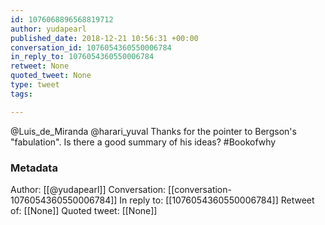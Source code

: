 ```yaml
---
id: 1076068896568819712
author: yudapearl
published_date: 2018-12-21 10:56:31 +00:00
conversation_id: 1076054360550006784
in_reply_to: 1076054360550006784
retweet: None
quoted_tweet: None
type: tweet
tags:

---
```


@Luis_de_Miranda @harari_yuval Thanks for the pointer to Bergson's "fabulation". Is there a good summary of his ideas? #Bookofwhy

### Metadata

Author: [[@yudapearl]]
Conversation: [[conversation-1076054360550006784]]
In reply to: [[1076054360550006784]]
Retweet of: [[None]]
Quoted tweet: [[None]]
